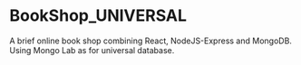 # BookShop_UNIVERSAL
A brief online book shop combining React, NodeJS-Express and MongoDB. Using Mongo Lab as for universal database.
